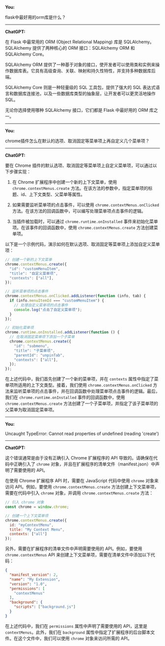 **You:**

flask中最好用的orm库是什么？

* * *

**ChatGPT:**

在 Flask 中最常用的 ORM (Object Relational Mapping) 库是 SQLAlchemy。SQLAlchemy 提供了两种核心的 ORM 接口：SQLAlchemy ORM 和 SQLAlchemy Core。

SQLAlchemy ORM 提供了一种基于对象的接口，使开发者可以使用类和实例来操作数据库表。它具有高级查询、关联、映射和持久性特性，并支持多种数据库后端。

SQLAlchemy Core 则是一种轻量级的 SQL 工具包，提供了强大的 SQL 表达式语言和数据库连接池，以及一些数据库类型的抽象层，让开发者可以更灵活地操作 SQL。

无论你选择使用哪种 SQLAlchemy 接口，它们都是 Flask 中最好用的 ORM 库之一。

* * *

**You:**

chrome插件怎么在默认的选项、取消固定等菜单项上再自定义几个菜单项？

* * *

**ChatGPT:**

要在 Chrome 插件的默认选项、取消固定等菜单项上自定义菜单项，可以通过以下步骤实现：

1.  在 Chrome 扩展程序中创建一个新的上下文菜单，使用 `chrome.contextMenus.create` 方法。在该方法的参数中，指定菜单项的标题、id、上下文类型、父菜单等属性。
    
2.  如果需要监听菜单项的点击事件，可以使用 `chrome.contextMenus.onClicked` 方法。在该方法的回调函数中，可以编写处理菜单项点击事件的逻辑。
    
3.  当插件被加载时，可以通过 `chrome.runtime.onInstalled` 事件来初始化菜单项。在该事件的回调函数中，使用 `chrome.contextMenus.create` 方法创建菜单项。
    

以下是一个示例代码，演示如何在默认选项、取消固定等菜单项上添加自定义菜单项：

```javascript
// 创建一个新的上下文菜单
chrome.contextMenus.create({
  "id": "customMenuItem",
  "title": "自定义菜单项",
  "contexts": ["all"],
});

// 监听菜单项的点击事件
chrome.contextMenus.onClicked.addListener(function (info, tab) {
  if (info.menuItemId === "customMenuItem") {
    // 处理自定义菜单项的点击事件
    console.log("点击了自定义菜单项");
  }
});

// 初始化菜单项
chrome.runtime.onInstalled.addListener(function () {
  // 在取消固定菜单项下添加一个子菜单
  chrome.contextMenus.create({
    "id": "submenu",
    "title": "子菜单项",
    "parentId": "unpinTab",
    "contexts": ["all"],
  });
});
```

在上述代码中，我们首先创建了一个新的菜单项，并在 `contexts` 属性中指定了菜单项所适用的上下文类型。接着，我们使用 `chrome.contextMenus.onClicked` 方法来监听菜单项的点击事件，并在回调函数中处理菜单项点击事件的逻辑。最后，我们在 `chrome.runtime.onInstalled` 事件的回调函数中，使用 `chrome.contextMenus.create` 方法创建了一个子菜单项，并指定了该子菜单项的父菜单为取消固定菜单项。

* * *

**You:**

Uncaught TypeError: Cannot read properties of undefined (reading 'create')

* * *

**ChatGPT:**

这个错误通常是由于没有正确引入 Chrome 扩展程序的 API 导致的。请确保在代码中正确引入了 `chrome` 对象，并且在扩展程序的清单文件（manifest.json）中声明了需要使用的 API。

在使用 Chrome 扩展程序 API 时，需要在 JavaScript 代码中使用 `chrome` 对象来访问 API。例如，要使用 `chrome.contextMenus.create` 方法创建上下文菜单项，需要在代码中引入 `chrome` 对象，并调用 `chrome.contextMenus.create` 方法：

```javascript
// 引入 chrome 对象
const chrome = window.chrome;

// 创建一个上下文菜单项
chrome.contextMenus.create({
  id: "myContextMenu",
  title: "My Context Menu",
  contexts: ["all"]
});
```

另外，需要在扩展程序的清单文件中声明需要使用的 API。例如，要使用 `chrome.contextMenus` API 来创建上下文菜单项，需要在清单文件中添加以下代码：

```json
{
  "manifest_version": 2,
  "name": "My Extension",
  "version": "1.0",
  "permissions": [
    "contextMenus"
  ],
  "background": {
    "scripts": ["background.js"]
  }
}
```

在上述代码中，我们在 `permissions` 属性中声明了需要使用的 API，这里是 `contextMenus`。此外，我们在 `background` 属性中指定了扩展程序的后台脚本文件。在这个文件中，我们可以使用 `chrome` 对象来访问所需的 API。